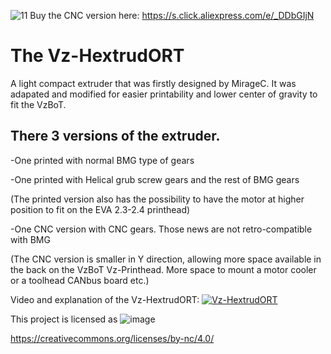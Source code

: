 ![11](https://user-images.githubusercontent.com/37383368/201133489-b86d6f49-1575-4a2f-8bdd-9bdfebf09e1a.jpg)
Buy the CNC version here: https://s.click.aliexpress.com/e/_DDbGIjN

# The Vz-HextrudORT 

A light compact extruder that was firstly designed by MirageC. It was adapated and modified for easier printability and lower center of gravity to fit the VzBoT. 

## There 3 versions of the extruder. 
  -One printed with normal BMG type of gears
  
  -One printed with Helical grub screw gears and the rest of BMG gears
 
 (The printed version also has the possibility to have the motor at higher position to fit on the EVA 2.3-2.4 printhead)
  
  -One CNC version with CNC gears. Those news are not retro-compatible with BMG
  
  (The CNC version is smaller in Y direction, allowing more space available in the back on the VzBoT Vz-Printhead. More space to mount a motor cooler or a toolhead CANbus board etc.)
  
  Video and explanation of the Vz-HextrudORT: [![Vz-HextrudORT](https://user-images.githubusercontent.com/37383368/201144865-ccc4b27c-deec-47d1-8330-f1f9d902c095.jpg)](https://youtu.be/hrsglQeEtMQ?t=952)

This project is licensed as
![image](https://user-images.githubusercontent.com/37383368/139769027-7267da5b-7f58-499d-96bc-e41d164a3aac.png)

https://creativecommons.org/licenses/by-nc/4.0/
